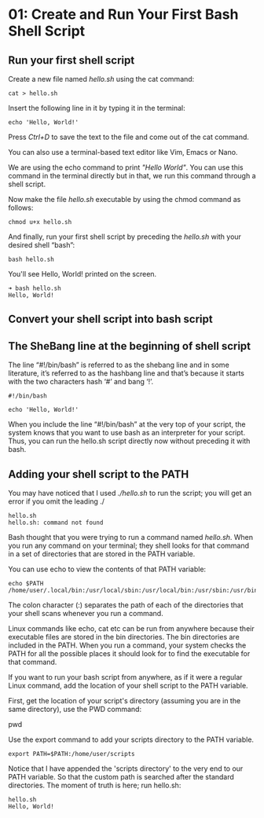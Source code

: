 # 01: Create and Run Your First Bash Shell Script

## Run your first shell script

Create a new file named _hello.sh_ using the cat command:

```terminal
cat > hello.sh
```

Insert the following line in it by typing it in the terminal:

```terminal
echo 'Hello, World!'
```

Press _Ctrl+D_ to save the text to the file and come out of the cat command.

You can also use a terminal-based text editor like Vim, Emacs or Nano.

We are using the echo command to print _"Hello World"_. You can use this command in the terminal directly but in that, we run this command through a shell script.

Now make the file _hello.sh_ executable by using the chmod command as follows:

```terminal
chmod u+x hello.sh
```

And finally, run your first shell script by preceding the _hello.sh_ with your desired shell “bash”:

```terminal
bash hello.sh
```

You'll see Hello, World! printed on the screen.

```terminal
➜ bash hello.sh 
Hello, World!
```

## Convert your shell script into bash script

## The SheBang line at the beginning of shell script

The line “#!/bin/bash” is referred to as the shebang line and in some literature, it’s referred to as the hashbang line and that’s because it starts with the two characters hash ‘#’ and bang ‘!’.

```terminal
#!/bin/bash

echo 'Hello, World!'
```

When you include the line “#!/bin/bash” at the very top of your script, the system knows that you want to use bash as an interpreter for your script. Thus, you can run the hello.sh script directly now without preceding it with bash.

## Adding your shell script to the PATH

You may have noticed that I used _./hello.sh_ to run the script; you will get an error if you omit the leading ./

```terminal
hello.sh
hello.sh: command not found
```

Bash thought that you were trying to run a command named _hello.sh_. When you run any command on your terminal; they shell looks for that command in a set of directories that are stored in the PATH variable.

You can use echo to view the contents of that PATH variable:

```terminal
echo $PATH
/home/user/.local/bin:/usr/local/sbin:/usr/local/bin:/usr/sbin:/usr/bin:/sbin:/bin:/usr/games:/usr/local/games:/snap/bin
```

The colon character (:) separates the path of each of the directories that your shell scans whenever you run a command.

Linux commands like echo, cat etc can be run from anywhere because their executable files are stored in the bin directories. The bin directories are included in the PATH. When you run a command, your system checks the PATH for all the possible places it should look for to find the executable for that command.

If you want to run your bash script from anywhere, as if it were a regular Linux command, add the location of your shell script to the PATH variable.

First, get the location of your script's directory (assuming you are in the same directory), use the PWD command:

pwd

Use the export command to add your scripts directory to the PATH variable.

```terminal
export PATH=$PATH:/home/user/scripts
```

Notice that I have appended the 'scripts directory' to the very end to our PATH variable. So that the custom path is searched after the standard directories.
The moment of truth is here; run hello.sh:

```terminal
hello.sh
Hello, World!
```
